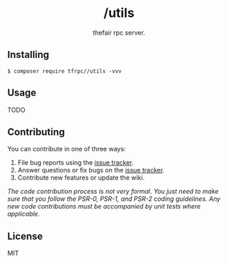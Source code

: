 <h1 align="center"> /utils </h1>

<p align="center"> thefair rpc server.</p>


## Installing

```shell
$ composer require tfrpc//utils -vvv
```

## Usage

TODO

## Contributing

You can contribute in one of three ways:

1. File bug reports using the [issue tracker](https://github.com/tfrpc//utils/issues).
2. Answer questions or fix bugs on the [issue tracker](https://github.com/tfrpc//utils/issues).
3. Contribute new features or update the wiki.

_The code contribution process is not very formal. You just need to make sure that you follow the PSR-0, PSR-1, and PSR-2 coding guidelines. Any new code contributions must be accompanied by unit tests where applicable._

## License

MIT